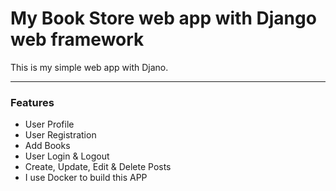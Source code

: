 # My Book Store web app with Django web framework

This is my simple web app with Djano.
____________________________________________________________________________________________________________________________
### Features

- User Profile
- User Registration
- Add Books
- User Login & Logout
- Create, Update, Edit & Delete Posts
- I use Docker to build this APP

